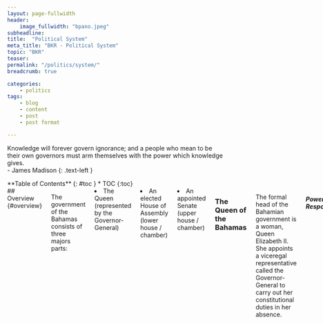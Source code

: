 ```yaml
---
layout: page-fullwidth
header:
    image_fullwidth: "bpano.jpeg"
subheadline:
title:  "Political System"
meta_title: "BKR - Political System"
topic: "BKR"
teaser: 
permalink: "/politics/system/"
breadcrumb: true

categories:
    - politics
tags:
    - blog
    - content
    - post
    - post format

---
```

>
Knowledge will forever govern ignorance; and a people who mean to be their own governors must arm themselves with the power which knowledge gives.
<br/>- James Madison
{: .text-left }

<div class="row">
<div class="medium-4 medium-push-8 columns" markdown="1">
<div class="panel radius" markdown="1">
**Table of Contents**
{: #toc }
*  TOC
{:toc}
</div>
</div><!-- /.medium-4.columns -->

<div class="medium-8 medium-pull-4 columns" markdown="1">
## Overview {#overview}

The government of the Bahamas consists of three majors parts:
<li> The Queen (represented by the Governor-General)</li>
<li> An elected House of Assembly (lower house / chamber)</li>
<li> An appointed Senate (upper house / chamber)</li>

### The Queen of the Bahamas

The formal head of the Bahamian government is a woman, Queen Elizabeth II. She appoints a viceregal representative called the Governor-General to carry out her constitutional duties in her absence. 

<h5>Powers and Responsibilities</h5>

In conjunction with the Prime Minister (the leader of the major ruling party), the Governor-General appoints government Ministers ( The role of the Governor-General is not well understood or documented outside of the constitution. 

Term Limits: The Governor-General typically ends their term within five years but have no term limits.

<small markdown="1">[Up to table of contents](#toc)</small>
{: .text-right }

### The House of Assembly

The House of Assembly (HoA) consists of 38 'Members of Parliament' (MPs) who are elected from individual constituencies (neighborhoods). Jump down to the voting section by clicking here to learn more about that process. These 38 MPs are the only elected government positions.

These results implicity decide two other positions:
<p>1. The Prime Minister - the controlling head of the Bahamian government
<br/>2. The Leader of the Opposition</p>

While affliation with a political party is not necessary to run for a MP position, the two named positions require it. 

The office of Prime Minister is held by the leader of the party which wins a majority of House of Assembly positions (also known as seats). 

Similarly, the Leader of the Opposition is the leader of the party which wins the second highest seat count.

<h5>Eligibility</h5>

The constitution stipulates two requirements for holding a membership position in the House of Assembly:
<p>1. being a citizen of the Bahamas who is 21 years or older
<br/>2. residing in the Bahamas for at least one year immediately before the date of nomination for election</p>

<h5>Powers and Responsibilities</h5>

The HoA performs all major legislative functions.

Term Limits: 5 years

Some MPs are also selected as Ministers of one of 17 areas such as education, finance, and foreign affairs. See "Ministries" section below.

Head to the <a href="{{ site.url }}{{ site.baseurl }}politics/know-your-politician">Know Your Politician</a> page to see the current Members of Parliament.

<small markdown="1">[Up to table of contents](#toc)</small>
{: .text-right }

### Senate

The Senate consists of 16 members called Senators. These Senators are not elected, rather, they are appointed by the Governor-General after consultation with the Prime Minister and the Leader of the Opposition. To decide on the Senator positions, the Governor-General consults:
<li> the Prime Minister alone to appoint 9 of these Senators;</li>
<li>the Leader of the Opposition alone to appoint 4;</li>
<li>both the Prime Minister and the Leader of the Oppositions to appoint the remaining 3.</li>

<br/>The Senate has a leadership position called the President of the Senate.

The Senate is meant to operate as a checks-and-balance much like the US system.

<h5>Eligibility</h5>

The constitution stipulates two requirements for being appointed as a Senator:
<br/>1. being a citizen of the Bahamas who is 30 years or older
<br/>2. residing in the Bahamas for at least one year immediately before the date of appointment

<h5>Powers and Responsibilities</h5> 

The Senate can pass bills and make bill amendments which must be approved by the House of Assembly. The Senate may reject a bill that has passed the HoA. However, if the House passes the bill in two successive sessions, after Senate refusal, the HoA may send the bill directly to the Governor-General without the Senate's consent.

Term Limits: 5 years

Head to the <a href="{{ site.url }}{{ site.baseurl }}politics/know-your-politician">Know Your Politician</a> page to see the current Senators.

<small markdown="1">[Up to table of contents](#toc)</small>
{: .text-right }

## Ministries {#ministries}

There are 17 distinct areas of government interest that are led by an individual. To find more information on the government ministries, departments, corporations, and statutory agencies - <a href="http://bit.ly/2ghJ8V0">click here</a> 

1. <a href="http://bit.ly/2h36BYv">Agriculture, Marine Resources and Local Government</a>
2. <a href="http://bit.ly/1Tsw8si">Education, Science and Technology</a> - <a href="http://www.ministryofeducationbahamas.com/">Dedicated website</a>
3. <a href="http://bit.ly/2heIaq6">Environment and Housing</a>
4. <a href="http://bit.ly/2h08Mfj">Finance</a>
5. <a href="http://bit.ly/2heDbtx">Financial Services</a>
6. <a href="http://bit.ly/2h36T1v">Foreign Affairs and Immigration</a>
7. <a href="http://bit.ly/2gPhAa3">Grand Bahama</a>
8. <a href="http://bit.ly/2heKtt3">Health</a>
9. <a href="http://bit.ly/2heL1TN">Labour and National Insurance</a>
10. <a href="http://bit.ly/2h47DpH">National Security</a>
11. <a href="http://bit.ly/2h41xpc">Office of the Attorney General & Ministry of Legal Affairs</a>
12. <a href="http://bit.ly/2heBlcf">Public Service</a>
13. <a href="http://bit.ly/2heG1uF">Social Services and Community Development</a>
14. <a href="http://bit.ly/2h49kU5">Tourism</a>
15. <a href="http://bit.ly/2ghT5lf">Transport and Aviation</a>
16. <a href="http://bit.ly/2h0ey0m">Works and Urban Development</a>
17. <a href="http://bit.ly/2gA95fU">Youth, Sports and Culture</a>

Head to the <a href="{{ site.url }}{{ site.baseurl }}/politics/know-your-politician">Know Your Politician</a> page to see the current Ministers.

<small markdown="1">[Up to table of contents](#toc)</small>
{: .text-right }

## Voting {#voting}

The only elected positions in the Bahamian government are the 38 Members of Parliament.

The 38 MPs correspond to 38 individual constituencies (neighborhoods) in which an MP must have resided for a certain period of time in order to be eligible to run in that area. Similarly, citizens may only vote on the set of individuals running in the constituency in which they have resided for a certain period of time. This leads to MPs restricting their campaigning efforts to the constituency in which they are running. 

"...The current legal framework does not grant the electoral management body supervision of campaign finance, nor does it delegate this function to other public entities. In fact, political campaigns are fully funded from private sources. Campaign financing is currently unregulated and political parties are not required to report on the flows or administration of their campaign funds." <a href="http://www.vision2040bahamas.org/media/uploads/State_of_the_Nation_Summary_Report.pdf">State of the Nation Report, page 32</a> This has led to serious allegations of corruption in the past. Campaign financing can decide elections and reveal conflicts of interest.

An individual does not need to be affliated with a political party in order to run. However, because the Prime Minister is not elected and rather is the party leader of the winner of most MP seats, many citizens see voting for an independent candidate as an inability to directly affect who becomes Prime Minister. 

The citzens' inability to directly vote for the Prime Minister is one of the primary reasons for the extreme degree of 'party politics' seen in the Bahamas. Unlike in the US where political parties are split on social and economical issues, political parties in the Bahamas are primarily differentiated by individuals and the party leader. Subsequently, many citizens vote for individuals running with a particular party because they approve of the party leader rather than the individual themselves.

<h5>Eligibility</h5>

To vote you must:
<p>1. be a citizen of the Bahamas who is 18 years or older
<br/>2. residing in the Bahamas for at least one year immediately before the date of appointment</p>

For more information on registering to vote for the 2017 election - <a href="http://www.votebahamas2017.com/">click here</a>.

<small markdown="1">[Up to table of contents](#toc)</small>
{: .text-right }

## Constituencies {#constituencies}

There are 38 constituencies, 24 on Nassau and 14 on the family islands.

|Nassau                           | Nassau                          | Family Island                         |
| :-----------------------------: | :-----------------------------: |:-------------------------------------:|
| 1. Bain Town & Grants Town      | 13. Marathon                    | 1. Cat Island, Rum Cay & San Salvador |
| 2. Bamboo Town                  | 14. Montagu                     | 2. Central & South Abaco              |
| 3. Carmichael                   | 15. Mount Moriah                | 3. Central & South Eleuthera          |
| 4. Centerville                  | 16. Nassau Village              | 4. Central Grand Bahama               |
| 5. Elizabeth                    | 17. Pineridge                   | 5. East Grand Bahama                  |
| 6. Englerston                   | 18. Pinewood                    | 6. Exumas and Ragged Island           |
| 7. Fort Charlotte               | 29. Seabreeze                   | 7. Long Island 						|
| 8. Fox Hill                     | 20. South Beach                 | 8. Mangrove Cay & South Andros        |
| 9. Garden Hills                 | 21. Southern Shores             | 9. Marco City 		                |
| 10. Golden Gates                | 22. St. Anne's                  | 10. M.I.C.A.L.* 					    |
| 11. Golden Isles                | 23. Tall Pines                  | 11. North Abaco                		|
| 12. Killarney                   | 24. Yamacraw                    | 12. North Andros & Berry Islands	    |
|                                 |              					| 13. North Eleuthera           		|
|                                 |              					| 14. West Grand Bahama & Bimini		|

* Mayaguana, Inagua (Great & Little), Crooked Island, Acklins, and Long Cay

<center>
Nassau Constituencies and 2012 Voting Results
<a href="http://en.wikipedia.org/wiki/Bahamian_general_election,_2012"><img src="{{ site.urlimg }}nassau-constituency-map.jpg" alt=""></a>
</center>

<br/>

<center>
Grand Bahama Constituencies and 2012 Voting Results
<a href="http://en.wikipedia.org/wiki/Bahamian_general_election,_2012"><img src="{{ site.urlimg }}grandbahama-constituency-map.jpg" alt=""></a>
</center>

<br/>

<center>
Family Island Constituencies and 2012 Voting Results
<a href="http://en.wikipedia.org/wiki/Bahamian_general_election,_2012"><img src="{{ site.urlimg }}familyisland-constituency-map.jpg" alt=""></a>
</center>

<br/>
For a more detailed view of the constituencies - <a href="http://www.tribune242.com/photos/galleries/2012/apr/24/new-providence-constituencies/">click here</a>.

<small markdown="1">[Up to table of contents](#toc)</small>
{: .text-right }

</div><!-- /.medium-8.columns -->
</div><!-- /.row -->